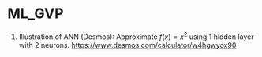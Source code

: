 # ML_GVP

1) Illustration of ANN (Desmos): Approximate $f(x) = x^2$ using 1 hidden layer with 2 neurons.
https://www.desmos.com/calculator/w4hgwyox90
